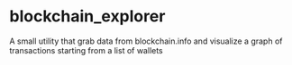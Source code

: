 # blockchain_explorer
A small utility that grab data from blockchain.info and visualize a graph of transactions starting from a list of wallets
